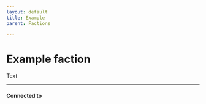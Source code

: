 ```yaml
---
layout: default
title: Example
parent: Factions

---
```

# Example faction

Text

---
#### Connected to

<!-- QueryToSerialize: LIST without ID "["+ title + "](https://terra-campaigns.github.io/"+ regexreplace(file.path, ".md", "") + ")" + ", from " + regexreplace(file.folder, "hostile/", "") FROM ([[]]) OR outgoing([[]]) SORT file.folder DESC -->

